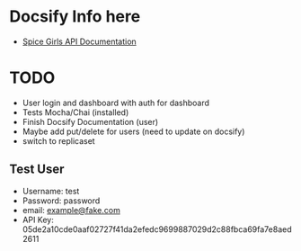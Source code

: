# Docsify Info here
- [Spice Girls API Documentation](https://evilgenius13.github.io/spicegirls-api-docsify/#/)

# TODO
- User login and dashboard with auth for dashboard
- Tests Mocha/Chai (installed)
- Finish Docsify Documentation (user)
- Maybe add put/delete for users (need to update on docsify)
- switch to replicaset

## Test User
- Username: test
- Password: password
- email: example@fake.com
- API Key: 05de2a10cde0aaf02727f41da2efedc9699887029d2c88fbca69fa7e8aed2611
